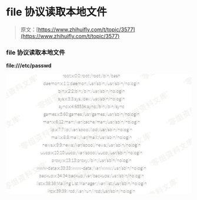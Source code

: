 # file 协议读取本地文件

> 原文：[https://www.zhihuifly.com/t/topic/3577](https://www.zhihuifly.com/t/topic/3577)

### file 协议读取本地文件

**file:///etc/passwd**

![image](img/9a6b039097748f8bc5241d740fd31d1e.png)